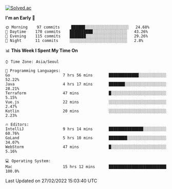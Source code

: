 [![Solved.ac](http://mazassumnida.wtf/api/v2/generate_badge?boj=kuckjwi)](https://solved.ac/kuckjwi)
<!--START_SECTION:waka-->
**I'm an Early 🐤** 

```text
🌞 Morning    97 commits     ██████░░░░░░░░░░░░░░░░░░░   24.68% 
🌆 Daytime    170 commits    ██████████░░░░░░░░░░░░░░░   43.26% 
🌃 Evening    115 commits    ███████░░░░░░░░░░░░░░░░░░   29.26% 
🌙 Night      11 commits     ░░░░░░░░░░░░░░░░░░░░░░░░░   2.8%

```


📊 **This Week I Spent My Time On** 

```text
⌚︎ Time Zone: Asia/Seoul

💬 Programming Languages: 
Go                       7 hrs 56 mins       █████████████░░░░░░░░░░░░   52.22% 
Java                     4 hrs 17 mins       ███████░░░░░░░░░░░░░░░░░░   28.21% 
Terraform                47 mins             █░░░░░░░░░░░░░░░░░░░░░░░░   5.15% 
Vue.js                   22 mins             ░░░░░░░░░░░░░░░░░░░░░░░░░   2.47% 
Kotlin                   20 mins             ░░░░░░░░░░░░░░░░░░░░░░░░░   2.23%

🔥 Editors: 
IntelliJ                 9 hrs 14 mins       ███████████████░░░░░░░░░░   60.76% 
GoLand                   5 hrs 10 mins       ████████░░░░░░░░░░░░░░░░░   34.07% 
WebStorm                 47 mins             █░░░░░░░░░░░░░░░░░░░░░░░░   5.16%

💻 Operating System: 
Mac                      15 hrs 12 mins      █████████████████████████   100.0%

```


 Last Updated on 27/02/2022 15:03:40 UTC
<!--END_SECTION:waka-->
